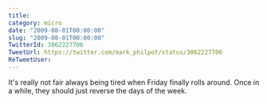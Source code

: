 ```yaml
---
title: 
category: micro
date: "2009-08-01T00:00:00"
slug: "2009-08-01T00:00:00"
TwitterId: 3062227706
TweetUrl: https://twitter.com/mark_philpot/status/3062227706
ReTweetUser: 
---
```


It's really not fair always being tired when Friday finally rolls around. Once in a while, they should just reverse the days of the week.